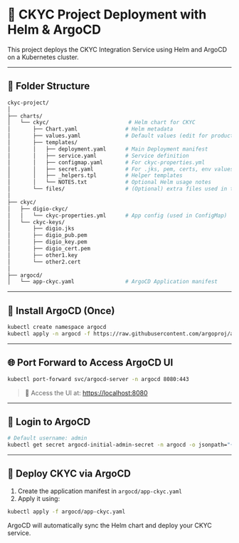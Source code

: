 

# 🚀 CKYC Project Deployment with Helm & ArgoCD

This project deploys the CKYC Integration Service using Helm and ArgoCD on a Kubernetes cluster.

---

## 📁 Folder Structure

```bash
ckyc-project/ 
│
├── charts/
│   └── ckyc/                         # Helm chart for CKYC
│       ├── Chart.yaml               # Helm metadata
│       ├── values.yaml              # Default values (edit for production)
│       ├── templates/
│       │   ├── deployment.yaml      # Main Deployment manifest
│       │   ├── service.yaml         # Service definition
│       │   ├── configmap.yaml       # For ckyc-properties.yml
│       │   ├── secret.yaml          # For .jks, pem, certs, env values
│       │   ├── _helpers.tpl         # Helper templates
│       │   └── NOTES.txt            # Optional Helm usage notes
│       └── files/                   # (Optional) extra files used in templates
│
├── ckyc/
│   ├── digio-ckyc/
│   │   └── ckyc-properties.yml      # App config (used in ConfigMap)
│   └── ckyc-keys/
│       ├── digio.jks
│       ├── digio_pub.pem
│       ├── digio_key.pem
│       ├── digio_cert.pem
│       ├── other1.key
│       └── other2.cert
│
├── argocd/
│   └── app-ckyc.yaml                # ArgoCD Application manifest
```

---

## 🧩 Install ArgoCD (Once)

```bash
kubectl create namespace argocd
kubectl apply -n argocd -f https://raw.githubusercontent.com/argoproj/argo-cd/stable/manifests/install.yaml 
```

---

## 🌐 Port Forward to Access ArgoCD UI

```bash
kubectl port-forward svc/argocd-server -n argocd 8080:443 
```

> 🔗 Access the UI at: [https://localhost:8080](https://localhost:8080)

---

## 🔐 Login to ArgoCD

```bash
# Default username: admin
kubectl get secret argocd-initial-admin-secret -n argocd -o jsonpath="{.data.password}" | base64 -d
```

---

## 🚀 Deploy CKYC via ArgoCD

1. Create the application manifest in `argocd/app-ckyc.yaml`
2. Apply it using:

```bash
kubectl apply -f argocd/app-ckyc.yaml
```

ArgoCD will automatically sync the Helm chart and deploy your CKYC service.
